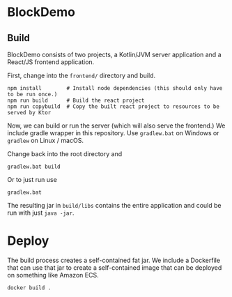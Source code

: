 # BlockDemo

## Build

BlockDemo consists of two projects, a Kotlin/JVM server application and a React/JS frontend application.

First, change into the `frontend/` directory and build.

```
npm install        # Install node dependencies (this should only have to be run once.)
npm run build      # Build the react project
npm run copybuild  # Copy the built react project to resources to be served by Ktor
```

Now, we can build or run the server (which will also serve the frontend.) We include gradle wrapper in this repository. Use `gradlew.bat` on Windows or `gradlew` on Linux / macOS.

Change back into the root directory and

```
gradlew.bat build
```

Or to just run use

```
gradlew.bat
```

The resulting jar in `build/libs` contains the entire application and could be run with just `java -jar`.

# Deploy

The build process creates a self-contained fat jar. We include a Dockerfile that can use that jar to create a self-contained image that can be deployed on something like Amazon ECS.

```
docker build .
```